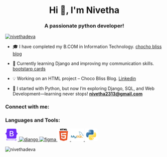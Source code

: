 <h1 align="center">Hi 👋, I'm Nivetha</h1>
<h3 align="center">A passionate python developer!</h3>

<p align="left"> <a href="https://github.com/ryo-ma/github-profile-trophy"><img src="https://github-profile-trophy.vercel.app/?username=nivethadeva" alt="nivethadeva" /></a> </p>

- 🎓 I have completed my B.COM in Information Technology. [chocho bliss blog](https://nivethad.neocities.org/html/)

- 🌱 Currently learning Django and improving my communication skills. [bootstarp cards](https://nivethadeva.github.io/webpage/)

- 💡 Working on an HTML project – Choco Bliss Blog. [Linkedin](https://www.linkedin.com/in/nivetha-d-4263b3350?utm_source=share&utm_campaign=share_via&utm_content=profile&utm_medium=android_app)

- 🚀 I started with Python, but now I’m exploring Django, SQL, and Web Development—learning never stops! **nivetha2313@gmail.com**

<h3 align="left">Connect with me:</h3>
<p align="left">
</p>

<h3 align="left">Languages and Tools:</h3>
<p align="left"> <a href="https://getbootstrap.com" target="_blank" rel="noreferrer"> <img src="https://raw.githubusercontent.com/devicons/devicon/master/icons/bootstrap/bootstrap-plain-wordmark.svg" alt="bootstrap" width="40" height="40"/> </a> <a href="https://www.djangoproject.com/" target="_blank" rel="noreferrer"> <img src="https://cdn.worldvectorlogo.com/logos/django.svg" alt="django" width="40" height="40"/> </a> <a href="https://www.figma.com/" target="_blank" rel="noreferrer"> <img src="https://www.vectorlogo.zone/logos/figma/figma-icon.svg" alt="figma" width="40" height="40"/> </a> <a href="https://www.w3.org/html/" target="_blank" rel="noreferrer"> <img src="https://raw.githubusercontent.com/devicons/devicon/master/icons/html5/html5-original-wordmark.svg" alt="html5" width="40" height="40"/> </a> <a href="https://www.mysql.com/" target="_blank" rel="noreferrer"> <img src="https://raw.githubusercontent.com/devicons/devicon/master/icons/mysql/mysql-original-wordmark.svg" alt="mysql" width="40" height="40"/> </a> <a href="https://www.python.org" target="_blank" rel="noreferrer"> <img src="https://raw.githubusercontent.com/devicons/devicon/master/icons/python/python-original.svg" alt="python" width="40" height="40"/> </a> </p>

<p><img align="center" src="https://github-readme-stats.vercel.app/api/top-langs?username=nivethadeva&show_icons=true&locale=en&layout=compact" alt="nivethadeva" /></p>
